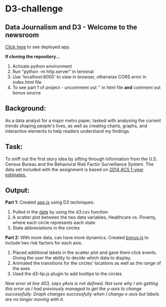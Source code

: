 # D3-challenge

## Data Journalism and D3 - Welcome to the newsroom 

[Click here](https://catherinesloan.github.io/D3-challenge/D3_data_journalism/index.html) to see deployed app.

**If cloning the repository...** 
1. Activate python environment 
2. Run "python -m http.server" in terminal
3. Use 'localhost:8000' to view in browser, otherwise CORS error in index.html file
4. To see part 1 of project - uncomment out  '<script type="text/javascript" src="assets/js/app.js"></script>' in html file
**and** comment out bonus source

## Background: 
As a data analyst for a major metro paper, tasked with analysing the current trends shaping people's lives, as well as creating charts, graphs, and interactive elements to help readers understand my findings.

## Task: 
To sniff out the first story idea by sifting through information from the U.S. Census Bureau and the Behavioral Risk Factor Surveillance System.
The data set included with the assignment is based on [2014 ACS 1-year estimates.](https://factfinder.census.gov/faces/nav/jsf/pages/searchresults.xhtml)

## Output: 
**Part 1:**
Created [app.js](https://github.com/catherinesloan/D3-challenge/blob/main/D3_data_journalism/assets/js/app.js) using D3 techniques:
1. Pulled in the [data](https://github.com/catherinesloan/D3-challenge/blob/main/D3_data_journalism/assets/data/data.csv) by using the d3.csv function
2. A scatter plot between the two data variables, Healthcare vs. Poverty, where each circle represents each state
3. State abbreviations in the circles

**Part 2:**
With more data, can have more dynamics. Created [bonus.js](https://github.com/catherinesloan/D3-challenge/blob/main/D3_data_journalism/assets/js/bonus.js) to include two risk factors for each axis. 
1. Placed additional labels in the scatter plot and gave them click events. Giving the user the ability to decide which data to display. 
2. Animated the transitions for the circles' locations as well as the range of the axes
3. Used the d3-tip.js plugin to add tooltips to the circles 

_New error at line 403, says yAxis is not defined. Not sure why I am getting this error as I had previously managed to get the y-axis to change successfully. 
Graph changes successfully when I change x-axis but labels are no longer moving with it._

